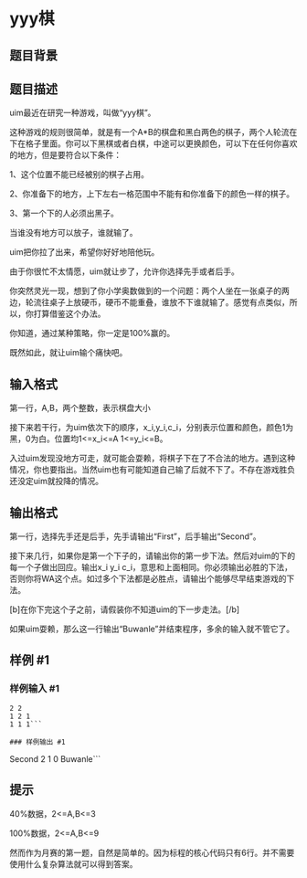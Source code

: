# yyy棋

## 题目背景



## 题目描述

uim最近在研究一种游戏，叫做“yyy棋”。

这种游戏的规则很简单，就是有一个A\*B的棋盘和黑白两色的棋子，两个人轮流在下在格子里面。你可以下黑棋或者白棋，中途可以更换颜色，可以下在任何你喜欢的地方，但是要符合以下条件：

1、这个位置不能已经被别的棋子占用。

2、你准备下的地方，上下左右一格范围中不能有和你准备下的颜色一样的棋子。

3、第一个下的人必须出黑子。


当谁没有地方可以放子，谁就输了。


uim把你拉了出来，希望你好好地陪他玩。

由于你很忙不太情愿，uim就让步了，允许你选择先手或者后手。


你突然灵光一现，想到了你小学奥数做到的一个问题：两个人坐在一张桌子的两边，轮流往桌子上放硬币，硬币不能重叠，谁放不下谁就输了。感觉有点类似，所以，你打算借鉴这个办法。

你知道，通过某种策略，你一定是100%赢的。

既然如此，就让uim输个痛快吧。


## 输入格式

第一行，A,B，两个整数，表示棋盘大小

接下来若干行，为uim依次下的顺序，x\_i,y\_i,c\_i，分别表示位置和颜色，颜色1为黑，0为白。位置均1<=x\_i<=A 1<=y\_i<=B。

入过uim发现没地方可走，就可能会耍赖，将棋子下在了不合法的地方。遇到这种情况，你也要指出。当然uim也有可能知道自己输了后就不下了。不存在游戏胜负还没定uim就投降的情况。


## 输出格式

第一行，选择先手还是后手，先手请输出“First”，后手输出“Second”。

接下来几行，如果你是第一个下子的，请输出你的第一步下法。然后对uim的下的每一个子做出回应。输出x\_i y\_i c\_i，意思和上面相同。你必须输出必胜的下法，否则你将WA这个点。如过多个下法都是必胜点，请输出个能够尽早结束游戏的下法。

[b]在你下完这个子之前，请假装你不知道uim的下一步走法。[/b]

如果uim耍赖，那么这一行输出“Buwanle”并结束程序，多余的输入就不管它了。


## 样例 #1

### 样例输入 #1
```
2 2
1 2 1
1 1 1```

### 样例输出 #1

```
Second
2 1 0
Buwanle```

## 提示

40%数据，2<=A,B<=3

100%数据，2<=A,B<=9

然而作为月赛的第一题，自然是简单的。因为标程的核心代码只有6行。并不需要使用什么复杂算法就可以得到答案。


